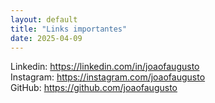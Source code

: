 ```yaml
---
layout: default
title: "Links importantes"
date: 2025-04-09
---
```

Linkedin: https://linkedin.com/in/joaofaugusto<br>
Instagram: https://instagram.com/joaofaugusto<br>
GitHub: https://github.com/joaofaugusto<br>
